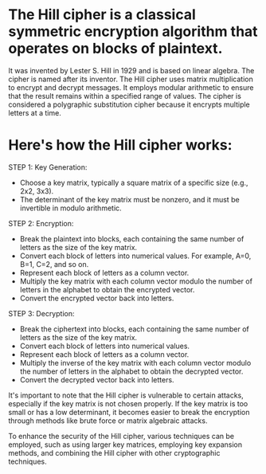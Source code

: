 # The Hill cipher is a classical symmetric encryption algorithm that operates on blocks of plaintext.
It was invented by Lester S. Hill in 1929 and is based on linear algebra. The cipher is named after its inventor.
The Hill cipher uses matrix multiplication to encrypt and decrypt messages.
It employs modular arithmetic to ensure that the result remains within a specified range of values.
The cipher is considered a polygraphic substitution cipher because it encrypts multiple letters at a time.

# Here's how the Hill cipher works:

STEP 1: Key Generation:

+ Choose a key matrix, typically a square matrix of a specific size (e.g., 2x2, 3x3).
+ The determinant of the key matrix must be nonzero, and it must be invertible in modulo arithmetic.

STEP 2: Encryption:

+ Break the plaintext into blocks, each containing the same number of letters as the size of the key matrix.
+ Convert each block of letters into numerical values. 
For example, A=0, B=1, C=2, and so on.
+ Represent each block of letters as a column vector.
+ Multiply the key matrix with each column vector modulo the number of letters in the alphabet to obtain the encrypted vector.
+ Convert the encrypted vector back into letters.

STEP 3: Decryption:

+ Break the ciphertext into blocks, each containing the same number of letters as the size of the key matrix.
+ Convert each block of letters into numerical values.
+ Represent each block of letters as a column vector.
+ Multiply the inverse of the key matrix with each column vector modulo the number of letters in the alphabet to obtain the decrypted vector.
+ Convert the decrypted vector back into letters.

It's important to note that the Hill cipher is vulnerable to certain attacks, especially if the key matrix is not chosen properly.
If the key matrix is too small or has a low determinant,
it becomes easier to break the encryption through methods like brute force or matrix algebraic attacks.

To enhance the security of the Hill cipher, various techniques can be employed,
such as using larger key matrices, employing key expansion methods,
and combining the Hill cipher with other cryptographic techniques.
